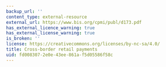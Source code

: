 ```yaml
---
backup_url: ''
content_type: external-resource
external_url: https://www.bis.org/cpmi/publ/d173.pdf
has_external_licence_warning: true
has_external_license_warning: true
is_broken: ''
license: https://creativecommons.org/licenses/by-nc-sa/4.0/
title: Cross-border retail payments
uid: fd008307-2e0e-43ee-861a-f5d05586f58c
---
```

